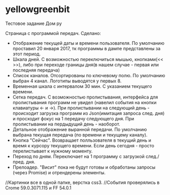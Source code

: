 # yellowgreenbit
Тестовое задание Дом ру

Страница с программой передач.
Сделано:
- Отображение текущей даты и времени пользователя. По умолчанию проставил 20 января 2017, тк программы в дампе представлены за этот период.
- Шкала дней. С возможностью переключиться мышью, кнопками(<< >>), либо при переходе границы дня(в нашем случае - первая или последняя передача)
- Список каналов. Отсортированы по ключевому полю. По умолчанию выбран 4 канал. Логотипы выводятся у первых 8. 
- Временная шкала с интервалом 30 мин. С указанием текущего времени.
- Сетка передач. С возможностью пролистывания, интерфейса для пролистывания программ не увидел (навелил события на кнопки клавиатуры <- и ->). При пролистывании на следующий день - происходит загрузка программ из Json(имитация запроса след. дня) и просходит фокус на 1 передачу следующего дня. При пролистывании на пердыдущий день - наоборот.
- Детальное отображение выранной передачи. По умолчанию выбрана текущая передача (по времени и текущему каналу).
- Кнопка "Сейчас". Возвращает полльзователя в текущий день и время к курсору текущего времени. Если день сегодня - просто перелистывает к нужному моменту.
- Переход по дням. Переключает на 1 программу с загрузкой след./пред. дня.
- Прелоадер. "Висит" пока не будут готовы и обработаны запросы (через Promise) и отрендерены элементы.

//Картинки все в одной папке, верстка css3.
//События проверялись в Crome 59.0.3071.115 и FF 54.0.1
